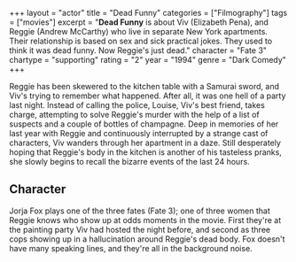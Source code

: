 +++
layout = "actor"
title = "Dead Funny"
categories = ["Filmography"]
tags = ["movies"]
excerpt = "<strong>Dead Funny</strong> is about Viv (Elizabeth Pena), and Reggie (Andrew McCarthy) who live in separate New York apartments. Their relationship is based on sex and sick practical jokes. They used to think it was dead funny. Now Reggie's just dead."
character = "Fate 3"
chartype = "supporting"
rating = "2"
year = "1994"
genre = "Dark Comedy"
+++

Reggie has been skewered to the kitchen table with a Samurai sword, and Viv's trying to remember what happened. After all, it was one hell of a party last night. Instead of calling the police, Louise, Viv's best friend, takes charge, attempting to solve Reggie's murder with the help of a list of suspects and a couple of bottles of champagne. Deep in memories of her last year with Reggie and continuously interrupted by a strange cast of characters, Viv wanders through her apartment in a daze. Still desperately hoping that Reggie's body in the kitchen is another of his tasteless pranks, she slowly begins to recall the bizarre events of the last 24 hours.

## Character

Jorja Fox plays one of the three fates (Fate 3); one of three women that Reggie knows who show up at odds moments in the movie. First they're at the painting party Viv had hosted the night before, and second as three cops showing up in a hallucination around Reggie's dead body. Fox doesn't have many speaking lines, and they're all in the background noise.